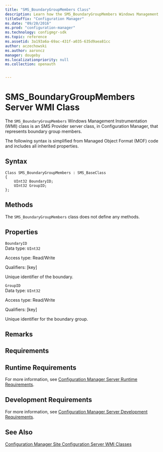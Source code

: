 ```yaml
---
title: "SMS_BoundaryGroupMembers Class"
description: Learn how the SMS_BoundaryGroupMembers Windows Management Instrumentation (WMI) class is an SMS Provider server class that represents boundary group members.
titleSuffix: "Configuration Manager"
ms.date: "09/20/2016"
ms.prod: "configuration-manager"
ms.technology: configmgr-sdk
ms.topic: reference
ms.assetid: 3a193a6a-69ac-431f-a035-635d9aea81cc
author: aczechowski
ms.author: aaroncz
manager: dougeby
ms.localizationpriority: null
ms.collection: openauth


---
```

# SMS_BoundaryGroupMembers Server WMI Class
The `SMS_BoundaryGroupMembers` Windows Management Instrumentation (WMI) class is an SMS Provider server class, in Configuration Manager, that represents boundary group members.  

 The following syntax is simplified from Managed Object Format (MOF) code and includes all inherited properties.  

## Syntax  

```  
Class SMS_BoundaryGroupMembers : SMS_BaseClass  
{  
    UInt32 BoundaryID;  
    UInt32 GroupID;  
};  
```  

## Methods  
 The `SMS_BoundaryGroupMembers` class does not define any methods.  

## Properties  
 `BoundaryID`  
 Data type: `UInt32`  

 Access type: Read/Write  

 Qualifiers: [key]  

 Unique identifier of the boundary.  

 `GroupID`  
 Data type: `UInt32`  

 Access type: Read/Write  

 Qualifiers: [key]  

 Unique identifier for the boundary group.  

## Remarks  

## Requirements  

## Runtime Requirements  
 For more information, see [Configuration Manager Server Runtime Requirements](../../../../../develop/core/reqs/server-runtime-requirements.md).  

## Development Requirements  
 For more information, see [Configuration Manager Server Development Requirements](../../../../../develop/core/reqs/server-development-requirements.md).  

## See Also  
 [Configuration Manager Site Configuration Server WMI Classes](../../../../../develop/reference/core/servers/configure/site-configuration-server-wmi-classes.md)
